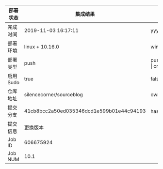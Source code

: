 部署状态 | 集成结果 | 参考值
---|---|---
完成时间 | 2019-11-03 16:17:11 | yyyy-mm-dd hh:mm:ss
部署环境 | linux + 10.16.0 | window \| linux + stable
部署类型 | push | push \| pull_request \| api \| cron
启用Sudo | true | false \| true
仓库地址 | silencecorner/sourceblog | owner_name/repo_name
提交分支 | 41cb8bcc2a50ed035346dcd1e599b01e44c94193 | hash 16位
提交信息 | 更换版本 |
Job ID   | 606675924 |
Job NUM  | 10.1 |
